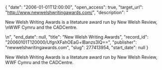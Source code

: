 {
  "date": "2006-01-01T12:00:00", 
  "open_access": true, 
  "target_url": "http://www.newwelshwritingawards.com/", 
  "description": "<p>New Welsh Writing Awards is a litetature award run by New Welsh Review,<br />\nWWF Cymru and the CADCentre.</p>\n", 
  "end_date": null, 
  "title": "New Welsh Writing Awards", 
  "record_id": "20060101T120000/UfgnXFahOEaG+lBanzs3lQ==", 
  "publisher": "newwelshwritingawards.com", 
  "slug": 277413954, 
  "start_date": null
}

<p>New Welsh Writing Awards is a litetature award run by New Welsh Review,<br />
WWF Cymru and the CADCentre.</p>
